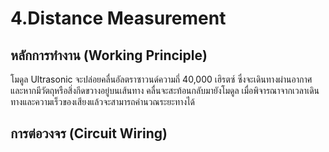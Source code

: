 # 4.Distance Measurement
## หลักการทำงาน (Working Principle)
โมดูล Ultrasonic จะปล่อยคลื่นอัลตราซาวนด์ความถี่ 40,000 เฮิรตซ์ ซึ่งจะเดินทางผ่านอากาศ และหากมีวัตถุหรือสิ่งกีดขวางอยู่บนเส้นทาง คลื่นจะสะท้อนกลับมายังโมดูล เมื่อพิจารณาจากเวลาเดินทางและความเร็วของเสียงแล้วจะสามารถคำนวณระยะทางได้


## การต่อวงจร (Circuit Wiring)
